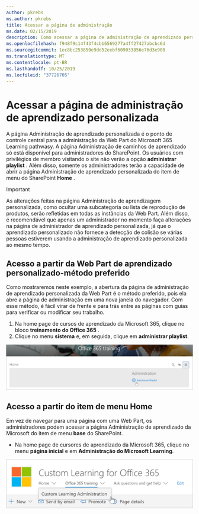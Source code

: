 ```yaml
---
author: pkrebs
ms.author: pkrebs
title: Acessar a página de administração
ms.date: 02/15/2019
description: Como acessar a página de administração de aprendizado personalizada na Web Part ou no menu
ms.openlocfilehash: f948f9c14f43f4cbb6569277a4ff27427abcbc6d
ms.sourcegitcommit: 1ec8bc253850e9dd52eebf609033856e76d3e908
ms.translationtype: MT
ms.contentlocale: pt-BR
ms.lasthandoff: 10/25/2019
ms.locfileid: "37726705"
---
```

# <a name="access-the-custom-learning-administration-page"></a>Acessar a página de administração de aprendizado personalizada

A página Administração de aprendizado personalizada é o ponto de controle central para a administração da Web Part do Microsoft 365 Learning pathwasy. A página Administração de caminhos de aprendizado só está disponível para administradores do SharePoint. Os usuários com privilégios de membro visitando o site não verão a opção **administrar playlist** . Além disso, somente os administradores terão a capacidade de abrir a página Administração de aprendizado personalizada do item de menu do SharePoint **Home** .  

> [!IMPORTANT]
> As alterações feitas na página Administração de aprendizagem personalizada, como ocultar uma subcategoria ou lista de reprodução de produtos, serão refletidas em todas as instâncias da Web Part. Além disso, é recomendável que apenas um administrador no momento faça alterações na página de administrador de aprendizado personalizada, já que o aprendizado personalizado não fornece a detecção de colisão se várias pessoas estiverem usando a administração de aprendizado personalizada ao mesmo tempo.  

## <a name="access-from-the-custom-learning-web-part---preferred-method"></a>Acesso a partir da Web Part de aprendizado personalizado-método preferido
Como mostraremos neste exemplo, a abertura da página de administração de aprendizado personalizada da Web Part é o método preferido, pois ela abre a página de administração em uma nova janela do navegador. Com esse método, é fácil virar de frente e para trás entre as páginas com guias para verificar ou modificar seu trabalho.  

1. Na home page de cursos de aprendizado da Microsoft 365, clique no bloco **treinamento do Office 365** .
2. Clique no menu **sistema** e, em seguida, clique em **administrar playlist**. 

![CG-adminaccbtn. png](media/cg-adminaccbtn.png)

## <a name="access-from-the-home-menu-item"></a>Acesso a partir do item de menu Home
Em vez de navegar para uma página com uma Web Part, os administradores podem acessar a página Administração de aprendizado da Microsoft do item de menu **base** do SharePoint. 

- Na home page de cursores de aprendizado da Microsoft 365, clique no menu **página inicial** e em **Administração do Microsoft Learning**.

![CG-adminaccmenu. png](media/cg-adminaccmenu.png)